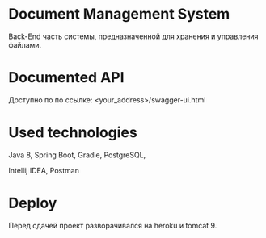 # Document Management System

Back-End часть системы, предназначенной для хранения и управления файлами.

# Documented API

Доступно по по ссылке: <your_address>/swagger-ui.html

# Used technologies

Java 8,
Spring Boot,
Gradle,
PostgreSQL,

Intellij IDEA,
Postman

# Deploy

Перед сдачей проект разворачивался на heroku и tomcat 9.
